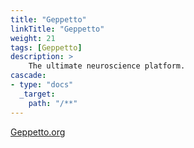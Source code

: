 ```yaml
---
title: "Geppetto"
linkTitle: "Geppetto"
weight: 21
tags: [Geppetto]
description: >
    The ultimate neuroscience platform.
cascade:
- type: "docs"
  _target:
    path: "/**"
---
```


<div id="hero">
<script>$( "#hero" ).load( "https://geppetto.org/ #hero")</script>
</div>

<div id="news">
<script>$( "#news" ).load( "https://geppetto.org/ #news")</script>
</div>

<div id="features">
<script>$( "#features" ).load( "https://geppetto.org/ #features")</script>
</div>

<div id="info">
<script>$( "#info" ).load( "https://geppetto.org/ #info")</script>
</div>


<div id="gallery">
<script>$( "#gallery" ).load( "https://geppetto.org/ #gallery")</script>
</div>

<div id="getinvolved">
<script>$( "#getinvolved" ).load( "https://geppetto.org/ #getinvolved")</script>
</div>

[Geppetto.org](https://geppetto.org)